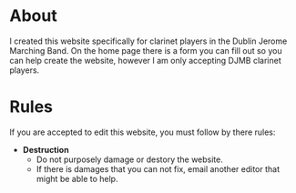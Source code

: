 # About 
I created this website specifically for clarinet players in the Dublin Jerome Marching Band.
On the home page there is a form you can fill out so you can help create the website, however I am only accepting DJMB clarinet players.

# Rules
If you are accepted to edit this website, you must follow by there rules:
- **Destruction**
  - Do not purposely damage or destory the website.
  - If there is damages that you can not fix, email another editor that might be able to help.
